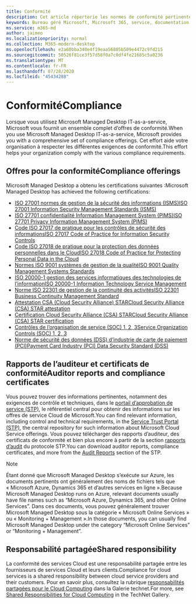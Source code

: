 ```yaml
---
title: Conformité
description: Cet article répertorie les normes de conformité pertinentes pour le bureau géré Microsoft.
keywords: Bureau géré Microsoft, Microsoft 365, service, documentation
ms.service: m365-md
author: jaimeo
ms.localizationpriority: normal
ms.collection: M365-modern-desktop
ms.openlocfilehash: e2a60bba348e4f19eaa56805b509e4472c9fd215
ms.sourcegitcommit: 50526f81ce3f57d58f0a7c0df4fe21685c5a0236
ms.translationtype: MT
ms.contentlocale: fr-FR
ms.lasthandoff: 07/28/2020
ms.locfileid: "45434288"
---
```

# <a name="compliance"></a><span data-ttu-id="48311-104">Conformité</span><span class="sxs-lookup"><span data-stu-id="48311-104">Compliance</span></span>

<span data-ttu-id="48311-105">Lorsque vous utilisez Microsoft Managed Desktop IT-as-a-service, Microsoft vous fournit un ensemble complet d’offres de conformité.</span><span class="sxs-lookup"><span data-stu-id="48311-105">When you use Microsoft Managed Desktop IT-as-a-service, Microsoft provides you with a comprehensive set of compliance offerings.</span></span> <span data-ttu-id="48311-106">Cet effort aide votre organisation à respecter les différentes exigences de conformité.</span><span class="sxs-lookup"><span data-stu-id="48311-106">This effort helps your organization comply with the various compliance requirements.</span></span>

## <a name="compliance-offerings"></a><span data-ttu-id="48311-107">Offres pour la conformité</span><span class="sxs-lookup"><span data-stu-id="48311-107">Compliance offerings</span></span>

<span data-ttu-id="48311-108">Microsoft Managed Desktop a obtenu les certifications suivantes :</span><span class="sxs-lookup"><span data-stu-id="48311-108">Microsoft Managed Desktop has achieved the following certifications:</span></span>

- [<span data-ttu-id="48311-109">ISO 27001 normes de gestion de la sécurité des informations (ISMS)</span><span class="sxs-lookup"><span data-stu-id="48311-109">ISO 27001 Information Security Management Standards (ISMS)</span></span>](../../compliance/offering-ISO-27001.md)
- [<span data-ttu-id="48311-110">ISO 27701 confidentialité Information Management System (PIMS)</span><span class="sxs-lookup"><span data-stu-id="48311-110">ISO 27701 Privacy Information Management System (PIMS)</span></span>](../../compliance/offering-iso-27701.md)
- [<span data-ttu-id="48311-111">Code ISO 27017 de pratique pour les contrôles de sécurité des informations</span><span class="sxs-lookup"><span data-stu-id="48311-111">ISO 27017 Code of Practice for Information Security Controls</span></span>](../../compliance/offering-ISO-27017.md)
- [<span data-ttu-id="48311-112">Code ISO 27018 de pratique pour la protection des données personnelles dans le Cloud</span><span class="sxs-lookup"><span data-stu-id="48311-112">ISO 27018 Code of Practice for Protecting Personal Data in the Cloud</span></span>](../../compliance/offering-ISO-27018.md)
- [<span data-ttu-id="48311-113">Normes ISO 9001 systèmes de gestion de la qualité</span><span class="sxs-lookup"><span data-stu-id="48311-113">ISO 9001 Quality Management Systems Standards</span></span>](../../compliance/offering-ISO-9001.md)
- [<span data-ttu-id="48311-114">ISO 20000-1 gestion des services informatiques des technologies de l’information</span><span class="sxs-lookup"><span data-stu-id="48311-114">ISO 20000-1 Information Technology Service Management</span></span>](../../compliance/offering-ISO-20000-1-2011.md)
- [<span data-ttu-id="48311-115">Norme ISO 22301 de gestion de la continuité des activités</span><span class="sxs-lookup"><span data-stu-id="48311-115">ISO 22301 Business Continuity Management Standard</span></span>](../../compliance/offering-ISO-22301.md)
- [<span data-ttu-id="48311-116">Attestation CSA (Cloud Security Alliance) STAR</span><span class="sxs-lookup"><span data-stu-id="48311-116">Cloud Security Alliance (CSA) STAR attestation</span></span>](../../compliance/offering-CSA-STAR-Attestation.md)
- [<span data-ttu-id="48311-117">Certification Cloud Security Alliance (CSA) STAR</span><span class="sxs-lookup"><span data-stu-id="48311-117">Cloud Security Alliance (CSA) STAR certification</span></span>](../../compliance/offering-CSA-Star-Certification.md)
- [<span data-ttu-id="48311-118">Contrôles de l’organisation de service (SOC) 1, 2, 3</span><span class="sxs-lookup"><span data-stu-id="48311-118">Service Organization Controls (SOC) 1, 2, 3</span></span>](../../compliance/offering-SOC.md)
- [<span data-ttu-id="48311-119">Norme de sécurité des données (DSS) d’industrie de carte de paiement (PCI)</span><span class="sxs-lookup"><span data-stu-id="48311-119">Payment Card Industry (PCI) Data Security Standard (DSS)</span></span>](../../compliance/offering-PCI-DSS.md)

## <a name="auditor-reports-and-compliance-certificates"></a><span data-ttu-id="48311-120">Rapports de l’auditeur et certificats de conformité</span><span class="sxs-lookup"><span data-stu-id="48311-120">Auditor reports and compliance certificates</span></span>

<span data-ttu-id="48311-121">Vous pouvez trouver des informations pertinentes, notamment des exigences de contrôle et techniques, dans le [portail d’approbation de service (STP)](https://servicetrust.microsoft.com/), le référentiel central pour obtenir des informations sur les offres de service Cloud de Microsoft.</span><span class="sxs-lookup"><span data-stu-id="48311-121">You can find relevant information, including control and technical requirements, in the [Service Trust Portal (STP)](https://servicetrust.microsoft.com/), the central repository for such information about Microsoft Cloud Service offerings.</span></span> <span data-ttu-id="48311-122">Vous pouvez télécharger des rapports d’auditeur, des certificats de conformité et bien plus encore à partir de la section [rapports d’audit](https://servicetrust.microsoft.com/ViewPage/MSComplianceGuide) du protocole STP.</span><span class="sxs-lookup"><span data-stu-id="48311-122">You can download auditor reports, compliance certificates, and more from the [Audit Reports](https://servicetrust.microsoft.com/ViewPage/MSComplianceGuide) section of the STP.</span></span>

> [!NOTE]
> <span data-ttu-id="48311-123">Étant donné que Microsoft Managed Desktop s’exécute sur Azure, les documents pertinents ont généralement des noms de fichiers tels que « Microsoft Azure, Dynamics 365 et d’autres services en ligne ».</span><span class="sxs-lookup"><span data-stu-id="48311-123">Because Microsoft Managed Desktop runs on Azure, relevant documents usually have file names such as “Microsoft Azure, Dynamics 365, and other Online Services”.</span></span> <span data-ttu-id="48311-124">Dans ces documents, vous pouvez généralement trouver Microsoft Managed Desktop sous la catégorie « Microsoft Online Services » ou « Monitoring + Management ».</span><span class="sxs-lookup"><span data-stu-id="48311-124">In those documents, you can usually find Microsoft Managed Desktop under the category “Microsoft Online Services” or “Monitoring + Management”.</span></span>

## <a name="shared-responsibility"></a><span data-ttu-id="48311-125">Responsabilité partagée</span><span class="sxs-lookup"><span data-stu-id="48311-125">Shared responsibility</span></span>

<span data-ttu-id="48311-126">La conformité des services Cloud est une responsabilité partagée entre les fournisseurs de services Cloud et leurs clients.</span><span class="sxs-lookup"><span data-stu-id="48311-126">Compliance for cloud services is a shared responsibility between cloud service providers and their customers.</span></span> <span data-ttu-id="48311-127">Pour en savoir plus, consultez la rubrique [responsabilités partagées pour le Cloud Computing](https://gallery.technet.microsoft.com/Shared-Responsibilities-81d0ff91) dans la Galerie technet.</span><span class="sxs-lookup"><span data-stu-id="48311-127">For more, see [Shared Responsibilities for Cloud Computing](https://gallery.technet.microsoft.com/Shared-Responsibilities-81d0ff91) in the TechNet Gallery.</span></span>
